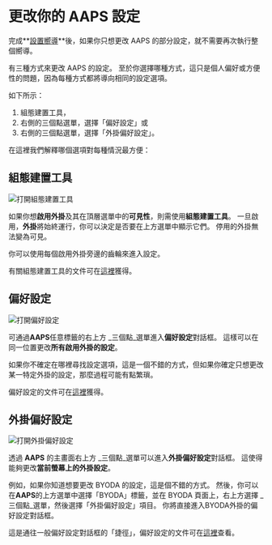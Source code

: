 # 更改你的 AAPS 設定

完成**[設置嚮導](../SettingUpAaps/SetupWizard.md)**後，如果你只想更改 AAPS 的部分設定，就不需要再次執行整個嚮導。

有三種方式來更改 AAPS 的設定。 至於你選擇哪種方式，這只是個人偏好或方便性的問題，因為每種方式都將導向相同的設定選項。

如下所示：

1. 組態建置工具，
1. 右側的三個點選單，選擇「偏好設定」或
1. 右側的三個點選單，選擇「外掛偏好設定」。

在這裡我們解釋哪個選項對每種情況最方便：

## 組態建置工具

![打開組態建置工具](../images/ConfBuild_Open_AAPS30.png)

如果你想**啟用外掛**及其在頂層選單中的**可見性**，則需使用**組態建置工具**。 一旦啟用，**外掛**將始終運行，你可以決定是否要在上方選單中顯示它們。 停用的外掛無法變為可見。

你可以使用每個啟用外掛旁邊的齒輪來進入設定。

有關組態建置工具的文件可在[這裡](../SettingUpAaps/ConfigBuilder.md)獲得。

## 偏好設定

![打開偏好設定](../images/Pref2020_Open2.png)

可通過**AAPS**任意標籤的右上方 _三個點_選單進入**偏好設定**對話框。 這樣可以在同一位置更改**所有啟用外掛的設定**。

如果你不確定在哪裡尋找設定選項，這是一個不錯的方式，但如果你確定只想更改某一特定外掛的設定，那麼過程可能有點繁瑣。

偏好設定的文件可在[這裡](../SettingUpAaps/Preferences.md)獲得。

## 外掛偏好設定

![打開外掛偏好設定](../images/Pref2020_OpenPlugin2.png)

透過 **AAPS** 的主畫面右上方 _三個點_選單可以進入**外掛偏好設定**對話框。 這使得能夠更改**當前螢幕上的外掛設定**。

例如，如果你知道想要更改 BYODA 的設定，這是個不錯的方式。 然後，你可以在**AAPS**的上方選單中選擇「BYODA」標籤，並在 BYODA 頁面上，右上方選擇 _三個點_選單，然後選擇「外掛偏好設定」項目。 你將直接進入BYODA外掛的偏好設定對話框。

這是通往一般偏好設定對話框的「捷徑」，偏好設定的文件可在[這裡](../SettingUpAaps/Preferences.md)查看。
